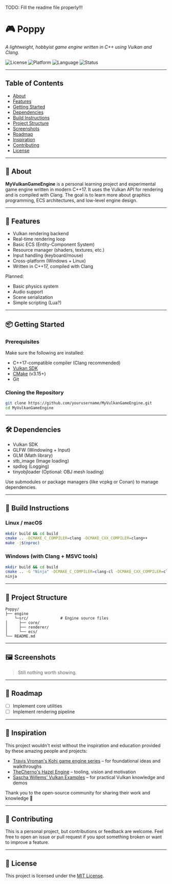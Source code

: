 TODO: Fill the readme file properly!!!

# 🎮 Poppy

*A lightweight, hobbyist game engine written in C++ using Vulkan and Clang.*

![License](https://img.shields.io/badge/license-MIT-blue.svg)
![Platform](https://img.shields.io/badge/platform-linux%20%7C%20windows-lightgrey)
![Language](https://img.shields.io/badge/language-C%2B%2B17-blue)
![Status](https://img.shields.io/badge/status-WIP-orange)

---

## Table of Contents

- [About](#about)
- [Features](#features)
- [Getting Started](#getting-started)
- [Dependencies](#dependencies)
- [Build Instructions](#build-instructions)
- [Project Structure](#project-structure)
- [Screenshots](#screenshots)
- [Roadmap](#roadmap)
- [Inspiration](#inspiration)
- [Contributing](#contributing)
- [License](#license)

---

## 🧩 About

**MyVulkanGameEngine** is a personal learning project and experimental game engine written in modern C++17. It uses the Vulkan API for rendering and is compiled with Clang. The goal is to learn more about graphics programming, ECS architectures, and low-level engine design.

---

## 🚀 Features

- Vulkan rendering backend
- Real-time rendering loop
- Basic ECS (Entity-Component System)
- Resource manager (shaders, textures, etc.)
- Input handling (keyboard/mouse)
- Cross-platform (Windows + Linux)
- Written in C++17, compiled with Clang

Planned:

- Basic physics system
- Audio support
- Scene serialization
- Simple scripting (Lua?)

---

## 📦 Getting Started

### Prerequisites

Make sure the following are installed:

- C++17-compatible compiler (Clang recommended)
- [Vulkan SDK](https://vulkan.lunarg.com/)
- [CMake](https://cmake.org/) (v3.15+)
- Git

### Cloning the Repository

```bash
git clone https://github.com/yourusername/MyVulkanGameEngine.git
cd MyVulkanGameEngine
````

---

## 🛠 Dependencies

- Vulkan SDK
- GLFW (Windowing + Input)
- GLM (Math library)
- stb\_image (Image loading)
- spdlog (Logging)
- tinyobjloader (Optional: OBJ mesh loading)

Use submodules or package managers (like vcpkg or Conan) to manage dependencies.

---

## 🔧 Build Instructions

### Linux / macOS

```bash
mkdir build && cd build
cmake .. -DCMAKE_C_COMPILER=clang -DCMAKE_CXX_COMPILER=clang++
make -j$(nproc)
```

### Windows (with Clang + MSVC tools)

```bash
mkdir build && cd build
cmake .. -G "Ninja" -DCMAKE_C_COMPILER=clang-cl -DCMAKE_CXX_COMPILER=clang-cl
ninja
```

---

## 📁 Project Structure

```
Poppy/
├── engine
    └─src/              # Engine source files
│     ├── core/
│     ├── renderer/
│     └── ecs/
└── README.md
```

---

## 🖼 Screenshots

> Still nothing worth showing.

---

## 📅 Roadmap

- [ ] Implement core utilities
- [ ] Implement rendering pipeline

---

## 🌟 Inspiration

This project wouldn't exist without the inspiration and education provided by these amazing people and projects:

- [Travis Vroman's Kohi game engine series](https://www.youtube.com/watch?v=dHPuU-DJoBM&list=PLv8Ddw9K0JPg1BEO-RS-0MYs423cvLVtj) – for foundational ideas and walkthroughs
- [TheCherno's Hazel Engine](https://github.com/TheCherno/Hazel) – tooling, vision and motivation
- [Sascha Willems' Vulkan Examples](https://github.com/SaschaWillems/Vulkan) – for practical Vulkan knowledge and demos

Thank you to the open-source community for sharing their work and knowledge 🙌

---

## 🤝 Contributing

This is a personal project, but contributions or feedback are welcome. Feel free to open an issue or pull request if you spot something broken or want to improve a feature.

---

## 📜 License

This project is licensed under the [MIT License](LICENSE).
